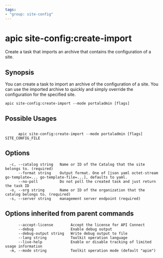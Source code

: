 ```yaml
---
tags:
- "group: site-config"
---
```

# apic site-config:create-import

Create a task that imports an archive that contains the configuration of a site.

## Synopsis

You can create a task to import an archive of the configuration of a site. You can use the imported archive to quickly and simply override the configuration for the specified site.

```
apic site-config:create-import --mode portaladmin [flags]
```

## Possible Usages

```

      apic site-config:create-import --mode portaladmin [flags] SITE_CONFIG_FILE

```

## Options

```
  -c, --catalog string   Name or ID of the Catalog that the site belongs to. (required)
      --format string    Output format. One of [json yaml octet-stream go-template=... go-template-file=...], defaults to yaml.
      --no-poll          Do not poll the created task and just return the task ID
  -o, --org string       Name or ID of the organization that the catalog belongs to. (required)
  -s, --server string    management server endpoint (required)
```

## Options inherited from parent commands

```
      --accept-license        Accept the license for API Connect
      --debug                 Enable debug output
      --debug-output string   Write debug output to file
      --lang string           Toolkit operation language
      --live-help             Enable or disable tracking of limited usage information
  -m, --mode string           Toolkit operation mode (default "apim")
```
